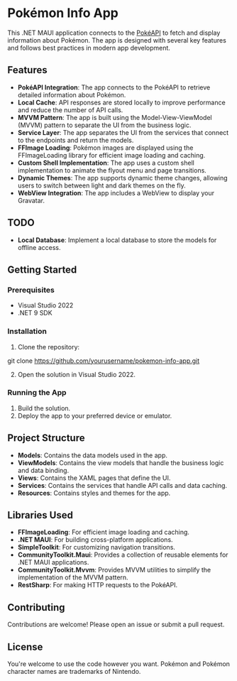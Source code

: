 # Pokémon Info App

This .NET MAUI application connects to the [PokéAPI](https://pokeapi.co/) to fetch and display information about Pokémon. The app is designed with several key features and follows best practices in modern app development.

## Features

- **PokéAPI Integration**: The app connects to the PokéAPI to retrieve detailed information about Pokémon.
- **Local Cache**: API responses are stored locally to improve performance and reduce the number of API calls.
- **MVVM Pattern**: The app is built using the Model-View-ViewModel (MVVM) pattern to separate the UI from the business logic.
- **Service Layer**: The app separates the UI from the services that connect to the endpoints and return the models.
- **FFImage Loading**: Pokémon images are displayed using the FFImageLoading library for efficient image loading and caching.
- **Custom Shell Implementation**: The app uses a custom shell implementation to animate the flyout menu and page transitions.
- **Dynamic Themes**: The app supports dynamic theme changes, allowing users to switch between light and dark themes on the fly.
- **WebView Integration**: The app includes a WebView to display your Gravatar.

## TODO

- **Local Database**: Implement a local database to store the models for offline access.

## Getting Started

### Prerequisites

- Visual Studio 2022
- .NET 9 SDK

### Installation

1. Clone the repository:

git clone https://github.com/yourusername/pokemon-info-app.git

2. Open the solution in Visual Studio 2022.

### Running the App

1. Build the solution.
2. Deploy the app to your preferred device or emulator.

## Project Structure

- **Models**: Contains the data models used in the app.
- **ViewModels**: Contains the view models that handle the business logic and data binding.
- **Views**: Contains the XAML pages that define the UI.
- **Services**: Contains the services that handle API calls and data caching.
- **Resources**: Contains styles and themes for the app.

## Libraries Used

- **FFImageLoading**: For efficient image loading and caching.
- **.NET MAUI**: For building cross-platform applications.
- **SimpleToolkit**: For customizing navigation transitions.
- **CommunityToolkit.Maui**: Provides a collection of reusable elements for .NET MAUI applications.
- **CommunityToolkit.Mvvm**: Provides MVVM utilities to simplify the implementation of the MVVM pattern.
- **RestSharp**: For making HTTP requests to the PokéAPI.

## Contributing

Contributions are welcome! Please open an issue or submit a pull request.

## License

You're welcome to use the code however you want.
Pokémon and Pokémon character names are trademarks of Nintendo.
